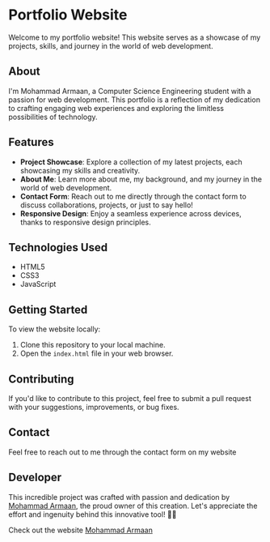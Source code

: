 # Portfolio Website

Welcome to my portfolio website! This website serves as a showcase of my projects, skills, and journey in the world of web development.

## About

I'm Mohammad Armaan, a Computer Science Engineering student with a passion for web development. This portfolio is a reflection of my dedication to crafting engaging web experiences and exploring the limitless possibilities of technology.

## Features

- **Project Showcase**: Explore a collection of my latest projects, each showcasing my skills and creativity.
- **About Me**: Learn more about me, my background, and my journey in the world of web development.
- **Contact Form**: Reach out to me directly through the contact form to discuss collaborations, projects, or just to say hello!
- **Responsive Design**: Enjoy a seamless experience across devices, thanks to responsive design principles.

## Technologies Used

- HTML5
- CSS3
- JavaScript


## Getting Started

To view the website locally:

1. Clone this repository to your local machine.
2. Open the `index.html` file in your web browser.

## Contributing

If you'd like to contribute to this project, feel free to submit a pull request with your suggestions, improvements, or bug fixes.

## Contact

Feel free to reach out to me through the contact form on my website 

## Developer

This incredible project was crafted with passion and dedication by [Mohammad Armaan](https://github.com/MohammadArmaan), the proud owner of this creation. Let's appreciate the effort and ingenuity behind this innovative tool! 👏✨

Check out the website [Mohammad Armaan](https://mohammadarmaan.netlify.app/)

